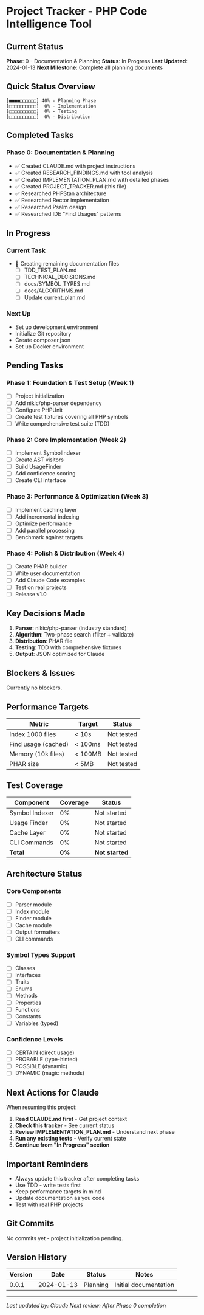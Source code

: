 # Project Tracker - PHP Code Intelligence Tool

## Current Status

**Phase**: 0 - Documentation & Planning
**Status**: In Progress
**Last Updated**: 2024-01-13
**Next Milestone**: Complete all planning documents

## Quick Status Overview

```
[■■■■□□□□□□] 40% - Planning Phase
[□□□□□□□□□□]  0% - Implementation
[□□□□□□□□□□]  0% - Testing
[□□□□□□□□□□]  0% - Distribution
```

## Completed Tasks

### Phase 0: Documentation & Planning
- ✅ Created CLAUDE.md with project instructions
- ✅ Created RESEARCH_FINDINGS.md with tool analysis
- ✅ Created IMPLEMENTATION_PLAN.md with detailed phases
- ✅ Created PROJECT_TRACKER.md (this file)
- ✅ Researched PHPStan architecture
- ✅ Researched Rector implementation
- ✅ Researched Psalm design
- ✅ Researched IDE "Find Usages" patterns

## In Progress

### Current Task
- 📝 Creating remaining documentation files
  - [ ] TDD_TEST_PLAN.md
  - [ ] TECHNICAL_DECISIONS.md
  - [ ] docs/SYMBOL_TYPES.md
  - [ ] docs/ALGORITHMS.md
  - [ ] Update current_plan.md

### Next Up
- Set up development environment
- Initialize Git repository
- Create composer.json
- Set up Docker environment

## Pending Tasks

### Phase 1: Foundation & Test Setup (Week 1)
- [ ] Project initialization
- [ ] Add nikic/php-parser dependency
- [ ] Configure PHPUnit
- [ ] Create test fixtures covering all PHP symbols
- [ ] Write comprehensive test suite (TDD)

### Phase 2: Core Implementation (Week 2)
- [ ] Implement SymbolIndexer
- [ ] Create AST visitors
- [ ] Build UsageFinder
- [ ] Add confidence scoring
- [ ] Create CLI interface

### Phase 3: Performance & Optimization (Week 3)
- [ ] Implement caching layer
- [ ] Add incremental indexing
- [ ] Optimize performance
- [ ] Add parallel processing
- [ ] Benchmark against targets

### Phase 4: Polish & Distribution (Week 4)
- [ ] Create PHAR builder
- [ ] Write user documentation
- [ ] Add Claude Code examples
- [ ] Test on real projects
- [ ] Release v1.0

## Key Decisions Made

1. **Parser**: nikic/php-parser (industry standard)
2. **Algorithm**: Two-phase search (filter + validate)
3. **Distribution**: PHAR file
4. **Testing**: TDD with comprehensive fixtures
5. **Output**: JSON optimized for Claude

## Blockers & Issues

Currently no blockers.

## Performance Targets

| Metric | Target | Status |
|--------|--------|--------|
| Index 1000 files | < 10s | Not tested |
| Find usage (cached) | < 100ms | Not tested |
| Memory (10k files) | < 100MB | Not tested |
| PHAR size | < 5MB | Not tested |

## Test Coverage

| Component | Coverage | Status |
|-----------|----------|--------|
| Symbol Indexer | 0% | Not started |
| Usage Finder | 0% | Not started |
| Cache Layer | 0% | Not started |
| CLI Commands | 0% | Not started |
| **Total** | **0%** | **Not started** |

## Architecture Status

### Core Components
- [ ] Parser module
- [ ] Index module
- [ ] Finder module
- [ ] Cache module
- [ ] Output formatters
- [ ] CLI commands

### Symbol Types Support
- [ ] Classes
- [ ] Interfaces
- [ ] Traits
- [ ] Enums
- [ ] Methods
- [ ] Properties
- [ ] Functions
- [ ] Constants
- [ ] Variables (typed)

### Confidence Levels
- [ ] CERTAIN (direct usage)
- [ ] PROBABLE (type-hinted)
- [ ] POSSIBLE (dynamic)
- [ ] DYNAMIC (magic methods)

## Next Actions for Claude

When resuming this project:

1. **Read CLAUDE.md first** - Get project context
2. **Check this tracker** - See current status
3. **Review IMPLEMENTATION_PLAN.md** - Understand next phase
4. **Run any existing tests** - Verify current state
5. **Continue from "In Progress" section**

## Important Reminders

- Always update this tracker after completing tasks
- Use TDD - write tests first
- Keep performance targets in mind
- Update documentation as you code
- Test with real PHP projects

## Git Commits

No commits yet - project initialization pending.

## Version History

| Version | Date | Status | Notes |
|---------|------|--------|-------|
| 0.0.1 | 2024-01-13 | Planning | Initial documentation |

---

*Last updated by: Claude*
*Next review: After Phase 0 completion*